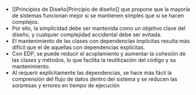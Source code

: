 - [[Principios de Diseño|Principio de diseño]] que propone que la mayoría de sistemas funcionan mejor si se mantienen simples que si se hacen complejos. 
- Por ello, la simplicidad debe ser mantenida como un objetivo clave del diseño, y cualquier complejidad accidental debe ser evitada.
- El mantenimiento de las clases con dependencias implícitas resulta más difícil que el de aquellas con dependencias explícitas. 
- Con EDP, se puede reducir el acoplamiento y aumentar la cohesión de las clases y métodos, lo que facilita la reutilización del código y su mantenimiento. 
- Al requerir explícitamente las dependencias, se hace más fácil la comprensión del flujo de datos dentro del sistema y se reducen las sorpresas y errores en tiempo de ejecución